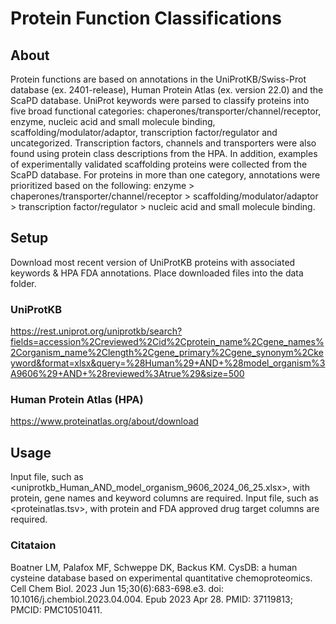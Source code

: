 # Protein Function Classifications

## About
Protein functions are based on annotations in the UniProtKB/Swiss-Prot database (ex. 2401-release), Human Protein Atlas (ex. version 22.0) and the ScaPD database. UniProt keywords were parsed to classify proteins into five broad functional categories: chaperones/transporter/channel/receptor, enzyme, nucleic acid and small molecule binding, scaffolding/modulator/adaptor, transcription factor/regulator and uncategorized. Transcription factors, channels and transporters were also found using protein class descriptions from the HPA. In addition, examples of experimentally validated scaffolding proteins were collected from the ScaPD database. For proteins in more than one category, annotations were prioritized based on the following: enzyme > chaperones/transporter/channel/receptor > scaffolding/modulator/adaptor > transcription factor/regulator > nucleic acid and small molecule binding.

## Setup
Download most recent version of UniProtKB proteins with associated keywords & HPA FDA annotations. Place downloaded files into the data folder.

### UniProtKB
https://rest.uniprot.org/uniprotkb/search?fields=accession%2Creviewed%2Cid%2Cprotein_name%2Cgene_names%2Corganism_name%2Clength%2Cgene_primary%2Cgene_synonym%2Ckeyword&format=xlsx&query=%28Human%29+AND+%28model_organism%3A9606%29+AND+%28reviewed%3Atrue%29&size=500

### Human Protein Atlas (HPA)
https://www.proteinatlas.org/about/download

## Usage
Input file, such as <uniprotkb_Human_AND_model_organism_9606_2024_06_25.xlsx>, with protein, gene names and keyword columns are required. Input file, such as <proteinatlas.tsv>, with protein and FDA approved drug target columns are required.

### Citataion
Boatner LM, Palafox MF, Schweppe DK, Backus KM. CysDB: a human cysteine database based on experimental quantitative chemoproteomics. Cell Chem Biol. 2023 Jun 15;30(6):683-698.e3. doi: 10.1016/j.chembiol.2023.04.004. Epub 2023 Apr 28. PMID: 37119813; PMCID: PMC10510411.
